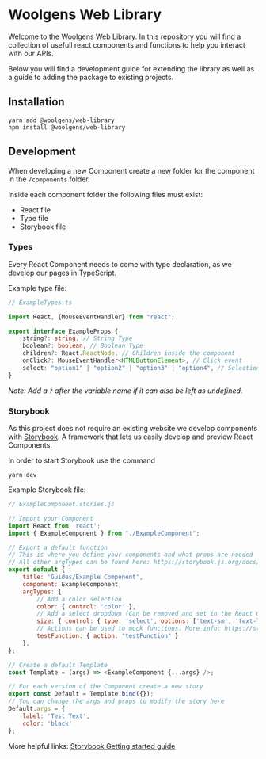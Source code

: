 # Woolgens Web Library

Welcome to the Woolgens Web Library. In this repository you will find a collection
of usefull react components and functions to help you interact with our APIs. 

Below you will find a development guide for extending the library as well as a guide to adding the
package to existing projects.

## Installation

```shell
yarn add @woolgens/web-library
npm install @woolgens/web-library
```

## Development
When developing a new Component create a new folder for the component in the `/components` folder.

Inside each component folder the following files must exist:
- React file
- Type file
- Storybook file

### Types
Every React Component needs to come with type declaration, as we develop our pages in 
TypeScript. 

Example type file:
```ts
// ExampleTypes.ts

import React, {MouseEventHandler} from "react";

export interface ExampleProps {
    string?: string, // String Type
    boolean?: boolean, // Boolean Type
    children?: React.ReactNode, // Children inside the component
    onClick?: MouseEventHandler<HTMLButtonElement>, // Click event
    select: "option1" | "option2" | "option3" | "option4", // Selection from differnet options
}
```
_Note: Add a `?` after the variable name if it can also be left as undefined._

### Storybook
As this project does not require an existing website we develop components with
[Storybook](https://storybook.js.org/). A framework that lets us easily develop and preview
React Components.

In order to start Storybook use the command

```shell
yarn dev
```

Example Storybook file:

```js
// ExampleComponent.stories.js

// Import your Component
import React from 'react';
import { ExampleComponent } from "./ExampleComponent";

// Export a default function
// This is where you define your components and what props are needed
// All other argTypes can be found here: https://storybook.js.org/docs/react/essentials/controls#annotation
export default {
    title: 'Guides/Example Component',
    component: ExampleComponent,
    argTypes: {
        // Add a color selection
        color: { control: 'color' },
        // Add a select dropdown (Can be removed and set in the React Component)
        size: { control: { type: 'select', options: ['text-sm', 'text-lg', 'text-2xl'] } },
        // Actions can be used to mock functions. More info: https://storybook.js.org/docs/react/essentials/actions
        testFunction: { action: "testFunction" }
    },
};

// Create a default Template
const Template = (args) => <ExampleComponent {...args} />;

// For each version of the Component create a new story
export const Default = Template.bind({});
// You can change the args and props to modify the story here
Default.args = {
    label: 'Test Text',
    color: 'black'
};
```
More helpful links: [Storybook Getting started guide](https://storybook.js.org/docs/react/writing-stories/introduction)
